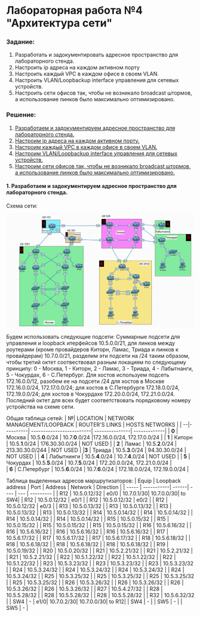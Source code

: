 # Лабораторная работа №4 "Архитектура сети"

### **Задание:**
  1. Разработать и задокументировать адресное пространство для лабораторного стенда.
  2. Настроить ip адреса на каждом активном порту
  3. Настроить каждый VPC в каждом офисе в своем VLAN.
  4. Настроить VLAN/Loopbackup interface управления для сетевых устройств.
  5. Настроить сети офисов так, чтобы не возникало broadcast штормов, а использование линков было максимально оптимизировано.

### **Решение:**
  1. [Разработаем и задокументируем адресное пространство для лабораторного стенда.](#title1)
  2. [Настроим ip адреса на каждом активном порту.](#title2)
  3. [Настроим каждый VPC в каждом офисе в своем VLAN.](#title3)
  4. [Настроим VLAN/Loopbackup interface управления для сетевых устройств.](#title4)
  5. [Настроим сети офисов так, чтобы не возникало broadcast штормов, а использование линков было максимально оптимизировано.](#title5)

#### <a id=title1> 1. Разработаем и задокументируем адресное пространство для лабораторного стенда.</a>
  Схема сети:
  
  ![Схема сети](https://github.com/MIranaNightshade/otus-networks/blob/main/lab4/jpeg/%D1%81%D1%85%D0%B5%D0%BC%D0%B0%20%D1%81%D0%B5%D1%82%D0%B8.png) 
  
  
  Будем использовать следующие подсети: 
  Суммарные подсети для управления и loopback итерфейсов 10.5.0.0/21, для линков между роутерами (кроме провайдеров Киторн, Ламас, Триада и линков к провайдерам) 10.7.0.0/21, разделим эти подсети на /24 таким образом,
     чтобы третий октет соотвествовал разным локациям по следующему принципу: 0 - Москва, 1 - Киторн, 2 - Ламас, 3 - Триада, 4 - Лабытнанги, 5 - Чокурдах, 6 - С.Петербург. Для хостов используем подсеть 172.16.0.0/12,
     разобем ее на подсети /24 для хостов в Москве 172.16.0.0/24, 172.17.0.0/24; для хостов в С.Петербурге 172.18.0.0/24, 172.19.0.0/24; для хостов в Чокурдахе 172.20.0.0/24, 172.21.0.0/24. Последний октет для всех
     будет соответствовать порядковому номеру устройства на схеме сети.     
  
  Общая таблица сетей:
  | №| LOCATION | NETWORK MANAGEMENT/LOOPBACK  | ROUTER'S LINKS | HOSTS NETWORKS |
  | --|----------| -------------------------| ---------------| -------------|
  | **0** | Москва  | 10.5.**0**.0/24                | 10.7.**0**.0/24    |172.16.0.0/24, 172.17.0.0/24 |
  | **1** | Киторн | 10.5.**1**.0/24 |  176.30.30.0/24 |  NOT USED |
  | **2** | Ламас | 10.5.**2**.0/24 | 213.30.30.0/244 |  NOT USED |
   |**3** | Триада | 10.5.**3**.0/24 | 94.30.30.0/24 | NOT USED |
  | **4**  | Лабытнинги | 10.5.**4**.0/24 | 10.7.**4**.0/24 |  NOT USED |
   | **5** | Чокурдах | 10.5.**5**.0/24 | 10.7.**5**.0/24 | 172.20.0.0/24, 172.21.0.0/24 |  
  | **6** | С.Петербург | 10.5.**6**.0/24 | 10.7.**6**.0/24 |   172.18.0.0/24, 172.19.0.0/24 |

  Таблица выделенных адресов маршрутизаторов: 
  | Equip | Loopback address |  Port | Address | Network | Direction | 
  | ----- | -----------| ------| ----    |  ---    | --------- | 
  | R12 | 10.5.0.12/32 | e0/0 | 10.7.0.1/30| 10.7.0.0/30| to SW4|
  | R12 | 10.5.0.12/32 | e0/1 |
  | R12 | 10.5.0.12/32 | e0/2 |
  | R12 | 10.5.0.12/32 | e0/3 |
  | R13 | 10.5.0.13/32 |
  | R13 | 10.5.0.13/32 |
  | R13 | 10.5.0.13/32 |
  | R13 | 10.5.0.13/32 |
  | R14 | 10.5.0.14/32 |
  | R14 | 10.5.0.14/32 |
  | R14 | 10.5.0.14/32 |
  | R14 | 10.5.0.14/32 |
  | R15 | 10.5.0.15/32 |
  | R15 | 10.5.0.15/32 |
  | R15 | 10.5.0.15/32 |
  | R15 | 10.5.0.15/32 |
  | R16 | 10.5.6.16/32 |
  | R16 | 10.5.6.16/32 |
  | R16 | 10.5.6.16/32 |
  | R16 | 10.5.6.16/32 |
  | R17 | 10.5.6.17/32 |
  | R17 | 10.5.6.17/32 |
  | R17 | 10.5.6.17/32 |
  | R18 | 10.5.6.18/32 |
  | R18 | 10.5.6.18/32 |
  | R18 | 10.5.6.18/32 |
  | R18 | 10.5.6.18/32 |
  | R19 | 10.5.0.19/32 |
  | R20 | 10.5.0.20/32 |
  | R21 | 10.5.2.21/32 |
  | R21 | 10.5.2.21/32 |
  | R21 | 10.5.2.21/32 |
  | R22 | 10.5.1.22/32 |
  | R22 | 10.5.1.22/32 |
  | R22 | 10.5.1.22/32 |
  | R23 | 10.5.3.23/32 |
  | R23 | 10.5.3.23/32 |
  | R23 | 10.5.3.23/32 |
  | R24 | 10.5.3.24/32 |
  | R24 | 10.5.3.24/32 |
  | R24 | 10.5.3.24/32 |
  | R24 | 10.5.3.24/32 |
  | R25 | 10.5.3.25/32 |
  | R25 | 10.5.3.25/32 |
  | R25 | 10.5.3.25/32 |
  | R25 | 10.5.3.25/32 |
  | R26 | 10.5.3.26/32 |
  | R26 | 10.5.3.26/32 |
  | R26 | 10.5.3.26/32 |
  | R26 | 10.5.3.26/32 |
  | R27 | 10.5.4.27/32 |
  | R28 | 10.5.5.28/32 |
  | R28 | 10.5.5.28/32 |
  | R28 | 10.5.5.28/32 |
  | R32 | 10.5.6.32/32 |
  | SW4 | -            | e1/0| 10.7.0.2/30| 10.7.0.0/30| to R12|
  | SW4 | - |
  | SW5 | - |
  | SW5 | - |
